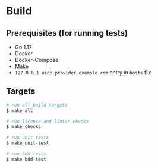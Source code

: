 # Build

## Prerequisites (for running tests)

- Go 1.17
- Docker
- Docker-Compose
- Make
- `127.0.0.1 oidc.provider.example.com` entry in `hosts` file

## Targets

```sh
# run all build targets
$ make all

# run license and linter checks
$ make checks

# run unit tests
$ make unit-test

# run bdd tests
$ make bdd-test
```
